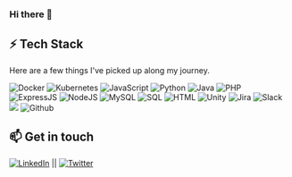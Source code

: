 ### Hi there 👋


## ⚡ Tech Stack
Here are a few things I've picked up along my journey.

 ![Docker](https://img.shields.io/badge/docker%20-%230db7ed.svg?&style=for-the-badge&logo=docker&logoColor=white) ![Kubernetes](https://img.shields.io/badge/kubernetes%20-%230db7ed.svg?&style=for-the-badge&logo=kubernetes&logoColor=white) ![JavaScript](https://img.shields.io/badge/JavaScript-F7DF1E?style=for-the-badge&logo=javascript&logoColor=black) ![Python](https://img.shields.io/badge/-Python-2b5b84?style=for-the-badge&logo=python&logoColor=white) ![Java](https://img.shields.io/badge/JAVA-cf1111?style=for-the-badge&logo=java&logoColor=white) ![PHP](https://img.shields.io/badge/PHP-4F5B93?style=for-the-badge&logo=php&logoColor=white) ![ExpressJS](https://img.shields.io/badge/Express.js-404D59?style=for-the-badge) ![NodeJS](https://img.shields.io/badge/Node.js-43853D?style=for-the-badge&logo=node.js&logoColor=white) ![MySQL](https://img.shields.io/badge/MySQL-00000F?style=for-the-badge&logo=mysql&logoColor=white) ![SQL](https://img.shields.io/badge/-SQL-000?style=for-the-badge&logo=MySQL&logoColor=4479A1) ![HTML](https://img.shields.io/badge/HTML5-E34F26?style=for-the-badge&logo=html5&logoColor=white) ![Unity](https://img.shields.io/badge/Unity%20-%230d154d.svg?&style=for-the-badge&logo=unity&logoColor=white) ![Jira](https://img.shields.io/badge/-Jira-000?&style=for-the-badge&logo=Jira-Software&logoColor=0052CC) ![Slack](https://img.shields.io/badge/-Slack-000?&style=for-the-badge&logo=slack&logoColor=white) ![](https://img.shields.io/badge/git%20-%23F05033.svg?&style=for-the-badge&logo=git&logoColor=white) ![Github](https://img.shields.io/badge/github%20-%23121011.svg?&style=for-the-badge&logo=github&logoColor=white)


## 📫 Get in touch
[![LinkedIn](https://img.shields.io/badge/LinkedIn-0077B5?style=for-the-badge&logo=linkedin&logoColor=white)](https://www.linkedin.com/in/yesseniabecerrarivera/) || [![Twitter](https://img.shields.io/badge/Twitter-1DA1F2?style=for-the-badge&logo=twitter&logoColor=white)](https://img.shields.io/twitter/follow/Xniap)


<codersrank-skills-chart username="xeniap"></codersrank-skills-chart>

<!--
 ![](https://img.shields.io/badge/Keras%20-%23D00000.svg?&style=for-the-badge&logo=Keras&logoColor=white) ![](https://img.shields.io/badge/pandas%20-%23150458.svg?&style=for-the-badge&logo=pandas&logoColor=white) ![](https://img.shields.io/badge/numpy%20-%23013243.svg?&style=for-the-badge&logo=numpy&logoColor=white)
- uses: lowlighter/metrics@latest
  with:
    # ... other options
    plugin_isocalendar: yes
    plugin_isocalendar_duration: full-year # Display full year instead of half year


![Top Langs](https://github-readme-stats.vercel.app/api/top-langs/?username=XeniaP&layout=compact&theme=material-palenight) 

![Overall Stats](https://github-readme-stats.vercel.app/api?username=XeniaP&show_icons=true)

**XeniaP/xeniap** is a ✨ _special_ ✨ repository because its `README.md` (this file) appears on your GitHub profile.

Here are some ideas to get you started:

- 🔭 I’m currently working on ...
- 🌱 I’m currently learning ...
- 👯 I’m looking to collaborate on ...
- 🤔 I’m looking for help with ...
- 💬 Ask me about ...
- 📫 How to reach me: ...
- 😄 Pronouns: ...
- ⚡ Fun fact: ...
-->
